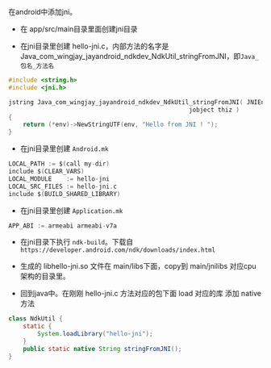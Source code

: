 在android中添加jni。

- 在 app/src/main目录里面创建jni目录

- 在jni目录里创建 hello-jni.c，内部方法的名字是 Java_com_wingjay_jayandroid_ndkdev_NdkUtil_stringFromJNI，即`Java_包名_方法名`
```c
#include <string.h>
#include <jni.h>

jstring Java_com_wingjay_jayandroid_ndkdev_NdkUtil_stringFromJNI( JNIEnv* env,
                                                  jobject thiz )
{
    return (*env)->NewStringUTF(env, "Hello from JNI ! ");
}
```
- 在jni目录里创建 `Android.mk`
```c
LOCAL_PATH := $(call my-dir)
include $(CLEAR_VARS)
LOCAL_MODULE    := hello-jni
LOCAL_SRC_FILES := hello-jni.c
include $(BUILD_SHARED_LIBRARY)
```
- 在jni目录里创建 `Application.mk`
```c
APP_ABI := armeabi armeabi-v7a
```
- 在jni目录下执行 `ndk-build`。下载自 `https://developer.android.com/ndk/downloads/index.html`

- 生成的 libhello-jni.so 文件在 main/libs下面，copy到 main/jnilibs 对应cpu架构的目录里。

- 回到java中。在刚刚 hello-jni.c 方法对应的包下面 load 对应的库 添加 native 方法
```java
class NdkUtil {
	static {
		System.loadLibrary("hello-jni");
	}	
	public static native String stringFromJNI();
}
```
